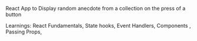 React App to Display random anecdote from a collection on the press of a button

Learnings: 
    React Fundamentals,
    State hooks,
    Event Handlers,
    Components ,
    Passing Props,